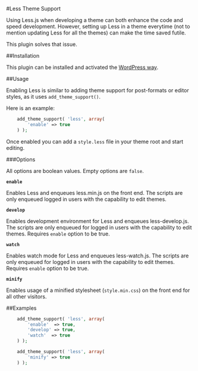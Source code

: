 #Less Theme Support

Using Less.js when developing a theme can both enhance the code and speed development. However, setting up Less in a theme everytime (not to mention updating Less for all the themes) can make the time saved futile.

This plugin solves that issue.

##Installation

This plugin can be installed and activated the [WordPress way](https://codex.wordpress.org/Managing_Plugins).

##Usage

Enabling Less is similar to adding theme support for post-formats or editor styles, as it uses `add_theme_support()`.

Here is an example:

```php
	add_theme_support( 'less', array(
		'enable' => true
	) );
```

Once enabled you can add a `style.less` file in your theme root and start editing.

###Options

All options are boolean values. Empty options are `false`.

__`enable`__

Enables Less and enqueues less.min.js on the front end. The scripts are only enqueued logged in users with the capability to edit themes.

__`develop`__

Enables development environment for Less and enqueues less-develop.js. The scripts are only enqueued for logged in users with the capability to edit themes. Requires `enable` option to be true.

__`watch`__

Enables watch mode for Less and enqueues less-watch.js. The scripts are only enqueued for logged in users with the capability to edit themes. Requires `enable` option to be true.

__`minify`__

Enables usage of a minified stylesheet (`style.min.css`) on the front end for all other visitors.

##Examples
```php
	add_theme_support( 'less', array(
		'enable'  => true,
		'develop' => true,
		'watch'  => true
	) );
```

```php
	add_theme_support( 'less', array(
		'minify' => true
	) );
```